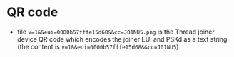 # QR code

- file `v=1&&eui=0000b57fffe15d68&&cc=J01NU5.png` is the Thread joiner device QR code which encodes the joiner EUI and PSKd as a text string (the content is `v=1&&eui=0000b57fffe15d68&&cc=J01NU5`)
